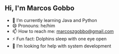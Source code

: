## Hi, I'm Marcos Gobbo
- 🌱 I’m currently learning Java and Python
- 😄 Pronouns: he/him
- 📫 How to reach me: marcoszgobbo@gmail.com
- ⚡ Fun fact: Dolphins sleep with one eye open
- 🤔 I’m looking for help with system development
<!--
**gobboboy/gobboboy** is a ✨ _special_ ✨ repository because its `README.md` (this file) appears on your GitHub profile.

Here are some ideas to get you started:

- 🔭 I’m currently working on ...
- 🌱 I’m currently learning ...
- 👯 I’m looking to collaborate on ...
- 🤔 I’m looking for help with ...
- 💬 Ask me about ...
- 📫 How to reach me: ...
- 😄 Pronouns: ...
- ⚡ Fun fact:  ...
-->

